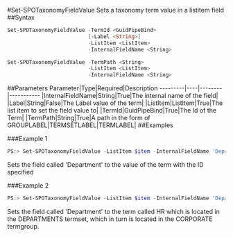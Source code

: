 #Set-SPOTaxonomyFieldValue
Sets a taxonomy term value in a listitem field
##Syntax
```powershell
Set-SPOTaxonomyFieldValue -TermId <GuidPipeBind>
                          [-Label <String>]
                          -ListItem <ListItem>
                          -InternalFieldName <String>
```


```powershell
Set-SPOTaxonomyFieldValue -TermPath <String>
                          -ListItem <ListItem>
                          -InternalFieldName <String>
```


##Parameters
Parameter|Type|Required|Description
---------|----|--------|-----------
|InternalFieldName|String|True|The internal name of the field|
|Label|String|False|The Label value of the term|
|ListItem|ListItem|True|The list item to set the field value to|
|TermId|GuidPipeBind|True|The Id of the Term|
|TermPath|String|True|A path in the form of GROUPLABEL|TERMSETLABEL|TERMLABEL|
##Examples

###Example 1
```powershell
PS:> Set-SPOTaxonomyFieldValue -ListItem $item -InternalFieldName 'Department' -TermId 863b832b-6818-4e6a-966d-2d3ee057931c
```
Sets the field called 'Department' to the value of the term with the ID specified

###Example 2
```powershell
PS:> Set-SPOTaxonomyFieldValue -ListItem $item -InternalFieldName 'Department' -TermPath 'CORPORATE|DEPARTMENTS|HR'
```
Sets the field called 'Department' to the term called HR which is located in the DEPARTMENTS termset, which in turn is located in the CORPORATE termgroup.
